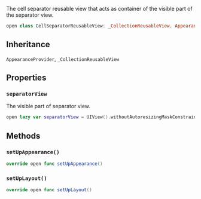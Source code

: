 
The cell separator reusable view that acts as container of the visible part of the separator view.

``` swift
open class CellSeparatorReusableView: _CollectionReusableView, AppearanceProvider 
```

## Inheritance

`AppearanceProvider`, `_CollectionReusableView`

## Properties

### `separatorView`

The visible part of separator view.

``` swift
open lazy var separatorView = UIView().withoutAutoresizingMaskConstraints
```

## Methods

### `setUpAppearance()`

``` swift
override open func setUpAppearance() 
```

### `setUpLayout()`

``` swift
override open func setUpLayout() 
```
